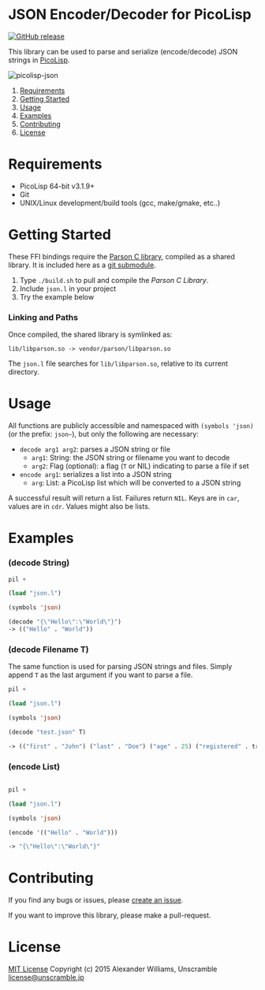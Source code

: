 # JSON Encoder/Decoder for PicoLisp

[![GitHub release](https://img.shields.io/github/release/qubyte/rubidium.svg)](https://github.com/aw/picolisp-json)

This library can be used to parse and serialize (encode/decode) JSON strings in [PicoLisp](http://picolisp.com/).

![picolisp-json](https://cloud.githubusercontent.com/assets/153401/6571543/56e31e44-c701-11e4-99f0-c2c51fd8061b.png)

  1. [Requirements](#requirements)
  2. [Getting Started](#getting-started)
  3. [Usage](#usage)
  4. [Examples](#examples)
  5. [Contributing](#contributing)
  6. [License](#license)

# Requirements

  * PicoLisp 64-bit v3.1.9+
  * Git
  * UNIX/Linux development/build tools (gcc, make/gmake, etc..)

# Getting Started

These FFI bindings require the [Parson C library](https://github.com/kgabis/parson), compiled as a shared library. It is included here as a [git submodule](http://git-scm.com/book/en/v2/Git-Tools-Submodules).

  1. Type `./build.sh` to pull and compile the _Parson C Library_.
  2. Include `json.l` in your project
  3. Try the example below

### Linking and Paths

Once compiled, the shared library is symlinked as:

    lib/libparson.so -> vendor/parson/libparson.so

The `json.l` file searches for `lib/libparson.so`, relative to its current directory.

# Usage

All functions are publicly accessible and namespaced with `(symbols 'json)` (or the prefix: `json~`), but only the following are necessary:

  * `decode arg1 arg2`: parses a JSON string or file
    * `arg1`: String: the JSON string or filename you want to decode
    * `arg2`: Flag (optional): a flag (`T` or NIL) indicating to parse a file if set
  * `encode arg1`: serializes a list into a JSON string
    * `arg`: List: a PicoLisp list which will be converted to a JSON string

A successful result will return a list. Failures return `NIL`. Keys are in `car`, values are in `cdr`. Values might also be lists.

# Examples

### (decode String)

```lisp
pil +

(load "json.l")

(symbols 'json)

(decode "{\"Hello\":\"World\"}")
-> (("Hello" . "World"))
```

### (decode Filename T)

The same function is used for parsing JSON strings and files.
Simply append `T` as the last argument if you want to parse a file.

```lisp
pil +

(load "json.l")

(symbols 'json)

(decode "test.json" T)

-> (("first" . "John") ("last" . "Doe") ("age" . 25) ("registered" . true) ("interests" T "Reading" "Mountain Biking") ("favorites" ("color" . "blue") ("sport" . "running")) ("utf string" . "lorem ipsum") ("utf-8 string" . "あいうえお") ("surrogate string" . "lorem�ipsum�lorem"))
```

### (encode List)

```lisp

pil +

(load "json.l")

(symbols 'json)

(encode '(("Hello" . "World")))

-> "{\"Hello\":\"World\"}"
```

# Contributing

If you find any bugs or issues, please [create an issue](https://github.com/aw/picolisp-json/issues/new).

If you want to improve this library, please make a pull-request.

# License

[MIT License](LICENSE)
Copyright (c) 2015 Alexander Williams, Unscramble <license@unscramble.jp>
